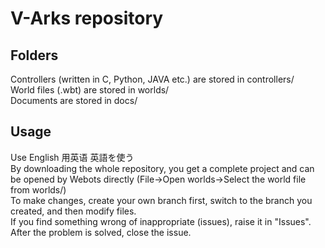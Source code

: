 # V-Arks repository
## Folders
Controllers (written in C, Python, JAVA etc.) are stored in controllers/<br />
World files (.wbt) are stored in worlds/<br />
Documents are stored in docs/<br />

## Usage
Use English 用英语 英語を使う<br />
By downloading the whole repository, you get a complete project and can be opened by Webots directly (File->Open worlds->Select the world file from worlds/)<br />
To make changes, create your own branch first, switch to the branch you created, and then modify files.<br />
If you find something wrong of inappropriate (issues), raise it in "Issues". After the problem is solved, close the issue.<br />
